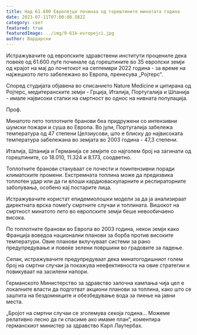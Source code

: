 ```yaml
---
title: Над 61.600 Европејци починаа од горештините минатата година
date: 2023-07-11T07:00:08.582Z
category: свет
featured: true
featuredImage: ../img/9-61k-evropejci.jpg
author: Вардарски
---
```

Истражувачите од европските здравствени институти процениле дека повеќе од 61.600 луѓе починале од горештините во 35 европски земји од крајот на мај до почетокот на септември 2022 година - за време на најжешкото лето забележано во Европа, пренесува „Ројтерс“.

Според студијата објавена во списанието Nature Medicine и цитирана од Ројтерс, медитеранските земји - Грција, Италија, Португалија и Шпанија - имале највисоки стапки на смртност во однос на нивната популација.

Проф.

Минатото лето топлотните бранови беа придружени со интензивни шумски пожари и суша во Европа. Во јули, Португалија забележа температура од 47 степени Целзиусови, што е блиску до највисоката температура забележана во земјата во 2003 година - 47,3 степени.

Италија, Шпанија и Германија се земјите со најголем број на загинати од горештините, со 18.010, 11.324 и 8.173, соодветно.

Топлотните бранови стануваат се почести и поинтензивни поради климатските промени. Екстремната топлина може да предизвика топлотен удар или да ги влоши кардиоваскуларните и респираторните заболувања, особено кај постарите лица.

Истражувачите користат епидемиолошки модели за да ја анализираат директната врска помеѓу смртните случаи и топлината. Вишокот на смртност минатото лето во европските земји беше невообичаено висока.

По топлотните бранови во Европа во 2003 година, некои земји како Франција воведоа национални планови за борба против високите температури. Овие планови вклучуваат системи за рано предупредување и повеќе зелени површини во градовите за ладење.

Сепак, истражувачите предупредуваат дека минатогодишниот голем број на смртни случаи ја покажува неефективноста на овие стратегии и повикуваат на засилени напори.

Германското Министерство за здравство започна кампања чија цел е локалните власти да подготват акциони планови за топлина, како што се заштита на бездомниците и обезбедување вода за пиење на јавни места.

„Бројот на смртни случаи се зголемува секоја година... Можеме релативно лесно да ги спасиме ако имаме план“, коментира германскиот министер за здравство Карл Лаутербах.
